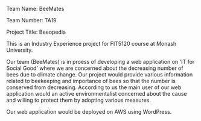 Team Name: BeeMates

Team Number: TA19

Project Title: Beeopedia

This is an Industry Experience project for FIT5120 course at Monash University. 

Our team (BeeMates) is in proess of developing a web application on 'IT for Social Good' where we are concerned about the decreasing number of bees due to climate change. Our project would provide various information related to beekeeping and importance of bees so that the number is conserved from decreasing. 
According to us the main user of our web application would an active environmentalist concerned about the cause and willing to protect them by adopting various measures. 

Our web application would be deployed on AWS using WordPress. 
